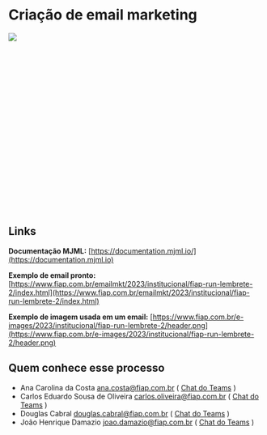 # Criação de email marketing

<div style="height: 350px; overflow-x:scroll;">
    <img src="../desenvolvimento-email-marketing.svg" style="max-width: initial;">
</div>

## Links
**Documentação MJML:** [https://documentation.mjml.io/](https://documentation.mjml.io) 

**Exemplo de email pronto:** [https://www.fiap.com.br/emailmkt/2023/institucional/fiap-run-lembrete-2/index.html](https://www.fiap.com.br/emailmkt/2023/institucional/fiap-run-lembrete-2/index.html)

**Exemplo de imagem usada em um email:** [https://www.fiap.com.br/e-images/2023/institucional/fiap-run-lembrete-2/header.png](https://www.fiap.com.br/e-images/2023/institucional/fiap-run-lembrete-2/header.png)

## Quem conhece esse processo
- Ana Carolina da Costa <ana.costa@fiap.com.br> 
( [Chat do Teams](https://teams.microsoft.com/l/chat/0/?users=ana.costa@fiap.com.br) )
- Carlos Eduardo Sousa de Oliveira <carlos.oliveira@fiap.com.br>
( [Chat do Teams](https://teams.microsoft.com/l/chat/0/?users=carlos.oliveira@fiap.com.br) )
- Douglas Cabral <douglas.cabral@fiap.com.br> 
( [Chat do Teams](https://teams.microsoft.com/l/chat/0/?users=douglas.cabral@fiap.com.br) )
- João Henrique Damazio <joao.damazio@fiap.com.br> 
( [Chat do Teams](https://teams.microsoft.com/l/chat/0/?users=joao.damazio@fiap.com.br) )
